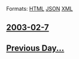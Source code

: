 
Formats: [HTML](2003/02/7/index.html)  [JSON](2003/02/7/index.json)  [XML](2003/02/7/index.xml)  

## [2003-02-7](/news/2003/02/7/index.md)

## [Previous Day...](/news/2003/02/6/index.md)

